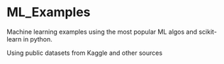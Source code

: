 # ML_Examples
Machine learning examples using the most popular ML algos and scikit-learn in python.

Using public datasets from Kaggle and other sources
